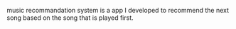 music recommandation system is a app I developed to recommend the next song based on the song that is played first.

